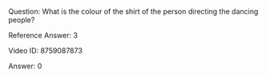Question: What is the colour of the shirt of the person directing the dancing people?

Reference Answer: 3

Video ID: 8759087873

Answer: 0


